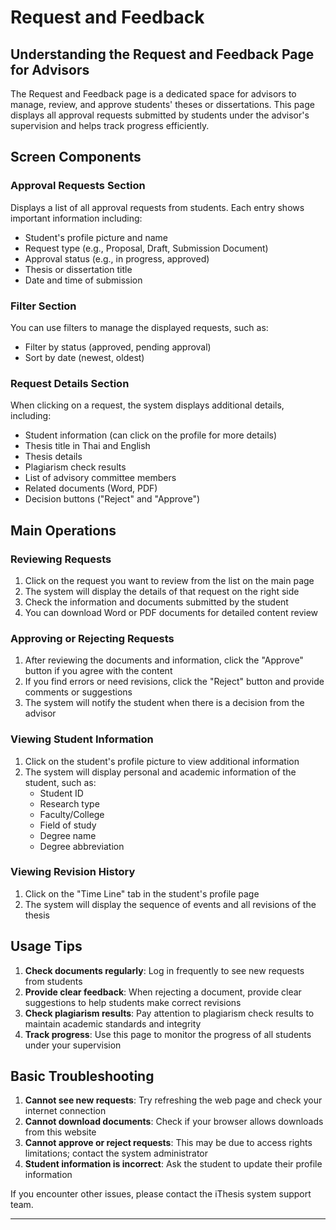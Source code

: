 # Request and Feedback

## Understanding the Request and Feedback Page for Advisors

The Request and Feedback page is a dedicated space for advisors to manage, review, and approve students' theses or dissertations. This page displays all approval requests submitted by students under the advisor's supervision and helps track progress efficiently.

## Screen Components

### Approval Requests Section
Displays a list of all approval requests from students. Each entry shows important information including:
- Student's profile picture and name
- Request type (e.g., Proposal, Draft, Submission Document)
- Approval status (e.g., in progress, approved)
- Thesis or dissertation title
- Date and time of submission

### Filter Section
You can use filters to manage the displayed requests, such as:
- Filter by status (approved, pending approval)
- Sort by date (newest, oldest)

### Request Details Section
When clicking on a request, the system displays additional details, including:
- Student information (can click on the profile for more details)
- Thesis title in Thai and English
- Thesis details
- Plagiarism check results
- List of advisory committee members
- Related documents (Word, PDF)
- Decision buttons ("Reject" and "Approve")

## Main Operations

### Reviewing Requests
1. Click on the request you want to review from the list on the main page
2. The system will display the details of that request on the right side
3. Check the information and documents submitted by the student
4. You can download Word or PDF documents for detailed content review

### Approving or Rejecting Requests
1. After reviewing the documents and information, click the "Approve" button if you agree with the content
2. If you find errors or need revisions, click the "Reject" button and provide comments or suggestions
3. The system will notify the student when there is a decision from the advisor

### Viewing Student Information
1. Click on the student's profile picture to view additional information
2. The system will display personal and academic information of the student, such as:
   - Student ID
   - Research type
   - Faculty/College
   - Field of study
   - Degree name
   - Degree abbreviation

### Viewing Revision History
1. Click on the "Time Line" tab in the student's profile page
2. The system will display the sequence of events and all revisions of the thesis

## Usage Tips

1. **Check documents regularly**: Log in frequently to see new requests from students
2. **Provide clear feedback**: When rejecting a document, provide clear suggestions to help students make correct revisions
3. **Check plagiarism results**: Pay attention to plagiarism check results to maintain academic standards and integrity
4. **Track progress**: Use this page to monitor the progress of all students under your supervision

## Basic Troubleshooting

1. **Cannot see new requests**: Try refreshing the web page and check your internet connection
2. **Cannot download documents**: Check if your browser allows downloads from this website
3. **Cannot approve or reject requests**: This may be due to access rights limitations; contact the system administrator
4. **Student information is incorrect**: Ask the student to update their profile information

If you encounter other issues, please contact the iThesis system support team.

---
